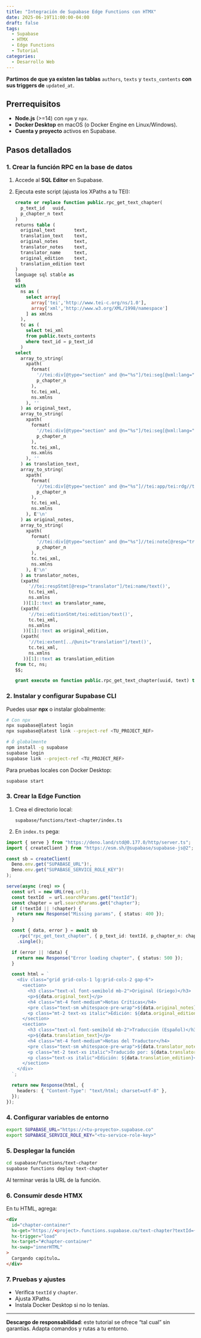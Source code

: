 ```yaml
---
title: "Integración de Supabase Edge Functions con HTMX"
date: 2025-06-19T11:00:00-04:00
draft: false
tags:
  - Supabase
  - HTMX
  - Edge Functions
  - Tutorial
categories:
  - Desarrollo Web
---
```


**Partimos de que ya existen las tablas** `authors`, `texts` y `texts_contents` **con sus triggers de** `updated_at`.

## Prerrequisitos

- **Node.js** (>=14) con `npm` y `npx`.
- **Docker Desktop** en macOS (o Docker Engine en Linux/Windows).
- **Cuenta y proyecto** activos en Supabase.

## Pasos detallados

### 1. Crear la función RPC en la base de datos

1. Accede al **SQL Editor** en Supabase.
2. Ejecuta este script (ajusta los XPaths a tu TEI):

    ```sql
    create or replace function public.rpc_get_text_chapter(
      p_text_id   uuid,
      p_chapter_n text
    )
    returns table (
      original_text       text,
      translation_text    text,
      original_notes      text,
      translator_notes    text,
      translator_name     text,
      original_edition    text,
      translation_edition text
    )
    language sql stable as
    $$
    with 
      ns as (
        select array[
          array['tei','http://www.tei-c.org/ns/1.0'],
          array['xml','http://www.w3.org/XML/1998/namespace']
        ] as xmlns
      ),
      tc as (
        select tei_xml
        from public.texts_contents
        where text_id = p_text_id
      )
    select
      array_to_string(
        xpath(
          format(
            '//tei:div[@type="section" and @n="%s"]/tei:seg[@xml:lang="gr"]/text()',
            p_chapter_n
          ),
          tc.tei_xml,
          ns.xmlns
        ), ''
      ) as original_text,
      array_to_string(
        xpath(
          format(
            '//tei:div[@type="section" and @n="%s"]/tei:seg[@xml:lang="es"]/text()',
            p_chapter_n
          ),
          tc.tei_xml,
          ns.xmlns
        ), ''
      ) as translation_text,
      array_to_string(
        xpath(
          format(
            '//tei:div[@type="section" and @n="%s"]//tei:app/tei:rdg//text()',
            p_chapter_n
          ),
          tc.tei_xml,
          ns.xmlns
        ), E'\n'
      ) as original_notes,
      array_to_string(
        xpath(
          format(
            '//tei:div[@type="section" and @n="%s"]//tei:note[@resp="translator"]/text()',
            p_chapter_n
          ),
          tc.tei_xml,
          ns.xmlns
        ), E'\n'
      ) as translator_notes,
      (xpath(
         '//tei:respStmt[@resp="translator"]/tei:name/text()',
         tc.tei_xml,
         ns.xmlns
       ))[1]::text as translator_name,
      (xpath(
         '//tei:editionStmt/tei:edition/text()',
         tc.tei_xml,
         ns.xmlns
       ))[1]::text as original_edition,
      (xpath(
         '//tei:extent[../@unit="translation"]/text()',
         tc.tei_xml,
         ns.xmlns
       ))[1]::text as translation_edition
    from tc, ns;
    $$;

    grant execute on function public.rpc_get_text_chapter(uuid, text) to authenticated;
    ```

### 2. Instalar y configurar Supabase CLI

Puedes usar **npx** o instalar globalmente:

```bash
# Con npx
npx supabase@latest login
npx supabase@latest link --project-ref <TU_PROJECT_REF>

# Ó globalmente
npm install -g supabase
supabase login
supabase link --project-ref <TU_PROJECT_REF>
```

Para pruebas locales con Docker Desktop:

```bash
supabase start
```

### 3. Crear la Edge Function

1. Crea el directorio local:

    ```
    supabase/functions/text-chapter/index.ts
    ```
2. En `index.ts` pega:

```ts
import { serve } from "https://deno.land/std@0.177.0/http/server.ts";
import { createClient } from "https://esm.sh/@supabase/supabase-js@2";

const sb = createClient(
  Deno.env.get("SUPABASE_URL")!,
  Deno.env.get("SUPABASE_SERVICE_ROLE_KEY")!
);

serve(async (req) => {
  const url = new URL(req.url);
  const textId  = url.searchParams.get("textId");
  const chapter = url.searchParams.get("chapter");
  if (!textId || !chapter) {
    return new Response("Missing params", { status: 400 });
  }

  const { data, error } = await sb
    .rpc("rpc_get_text_chapter", { p_text_id: textId, p_chapter_n: chapter })
    .single();

  if (error || !data) {
    return new Response("Error loading chapter", { status: 500 });
  }

  const html = `
    <div class="grid grid-cols-1 lg:grid-cols-2 gap-6">
      <section>
        <h3 class="text-xl font-semibold mb-2">Original (Griego)</h3>
        <p>${data.original_text}</p>
        <h4 class="mt-4 font-medium">Notas Críticas</h4>
        <pre class="text-sm whitespace-pre-wrap">${data.original_notes}</pre>
        <p class="mt-2 text-xs italic">Edición: ${data.original_edition}</p>
      </section>
      <section>
        <h3 class="text-xl font-semibold mb-2">Traducción (Español)</h3>
        <p>${data.translation_text}</p>
        <h4 class="mt-4 font-medium">Notas del Traductor</h4>
        <pre class="text-sm whitespace-pre-wrap">${data.translator_notes}</pre>
        <p class="mt-2 text-xs italic">Traducido por: ${data.translator_name}</p>
        <p class="text-xs italic">Edición: ${data.translation_edition}</p>
      </section>
    </div>
  `;

  return new Response(html, {
    headers: { "Content-Type": "text/html; charset=utf-8" },
  });
});
```

### 4. Configurar variables de entorno

```bash
export SUPABASE_URL="https://<tu-proyecto>.supabase.co"
export SUPABASE_SERVICE_ROLE_KEY="<tu-service-role-key>"
```

### 5. Desplegar la función

```bash
cd supabase/functions/text-chapter
supabase functions deploy text-chapter
```

Al terminar verás la URL de la función.

### 6. Consumir desde HTMX

En tu HTML, agrega:

```html
<div
  id="chapter-container"
  hx-get="https://<project>.functions.supabase.co/text-chapter?textId={{textId}}&chapter={{chapterN}}"
  hx-trigger="load"
  hx-target="#chapter-container"
  hx-swap="innerHTML"
>
  Cargando capítulo…
</div>
```

### 7. Pruebas y ajustes

- Verifica `textId` y `chapter`.
- Ajusta XPaths.
- Instala Docker Desktop si no lo tenías.

---

**Descargo de responsabilidad**: este tutorial se ofrece “tal cual” sin garantías. Adapta comandos y rutas a tu entorno.
